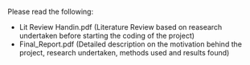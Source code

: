 Please read the following:
 
- Lit Review Handin.pdf (Literature Review based on reasearch undertaken before starting the coding of the project)
- Final_Report.pdf (Detailed description on the motivation behind the project, research undertaken, methods used and results found)
